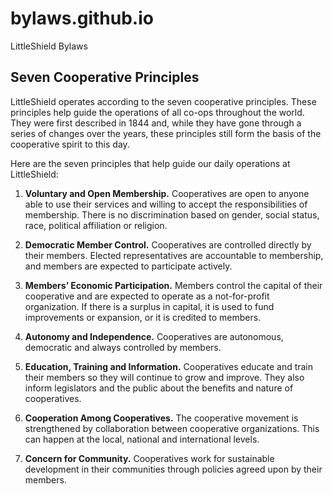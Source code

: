 # bylaws.github.io
LittleShield Bylaws

## Seven Cooperative Principles
LittleShield operates according to the seven cooperative principles. These principles help guide the operations of all co-ops throughout the world. They were first described in 1844 and, while they have gone through a series of changes over the years, these principles still form the basis of the cooperative spirit to this day.

Here are the seven principles that help guide our daily operations at LittleShield:

1. **Voluntary and Open Membership.** Cooperatives are open to anyone able to use their services and willing to accept the responsibilities of membership. There is no discrimination based on gender, social status, race, political affiliation or religion.

2. **Democratic Member Control.** Cooperatives are controlled directly by their members. Elected representatives are accountable to membership, and members are expected to participate actively.

3. **Members’ Economic Participation.** Members control the capital of their cooperative and are expected to operate as a not-for-profit organization. If there is a surplus in capital, it is used to fund improvements or expansion, or it is credited to members.

4. **Autonomy and Independence.** Cooperatives are autonomous, democratic and always controlled by members.

5. **Education, Training and Information.** Cooperatives educate and train their members so they will continue to grow and improve. They also inform legislators and the public about the benefits and nature of cooperatives.

6. **Cooperation Among Cooperatives.** The cooperative movement is strengthened by collaboration between cooperative organizations. This can happen at the local, national and international levels.

7. **Concern for Community.** Cooperatives work for sustainable development in their communities through policies agreed upon by their members.
